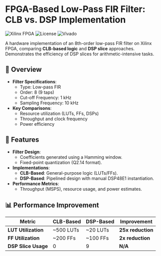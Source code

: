 # FPGA-Based Low-Pass FIR Filter: CLB vs. DSP Implementation

![Xilinx FPGA](https://img.shields.io/badge/FPGA-Xilinx-FF1010?logo=xilinx) 
![License](https://img.shields.io/badge/License-MIT-blue) 
![Vivado](https://img.shields.io/badge/Synthesis-Vivado-FF1010?logo=xilinx)

A hardware implementation of an 8th-order low-pass FIR filter on Xilinx FPGA, comparing **CLB-based logic** and **DSP slice** approaches. Demonstrates the efficiency of DSP slices for arithmetic-intensive tasks.

## 📌 Overview
- **Filter Specifications**:
  - Type: Low-pass FIR
  - Order: 8 (9 taps)
  - Cut-off Frequency: 1 kHz
  - Sampling Frequency: 10 kHz
- **Key Comparisons**:
  - Resource utilization (LUTs, FFs, DSPs)
  - Throughput and clock frequency
  - Power efficiency

## 🚀 Features
- **Filter Design**:
  - Coefficients generated using a Hamming window.
  - Fixed-point quantization (Q2.14 format).
- **Implementations**:
  - **CLB-Based**: General-purpose logic (LUTs/FFs).
  - **DSP-Based**: Pipelined design with manual DSP48E1 instantiation.
- **Performance Metrics**:
  - Throughput (MSPS), resource usage, and power estimates.

## 📊 Performance Improvement
<table>
  <thead>
    <tr>
      <th>Metric</th>
      <th>CLB-Based</th>
      <th>DSP-Based</th>
      <th>Improvement</th>
    </tr>
  </thead>
  <tbody>
    <tr>
      <td><strong>LUT Utilization</strong></td>
      <td>~500 LUTs</td>
      <td>~20 LUTs</td>
      <td><strong>25x reduction</strong></td>
    </tr>
    <tr>
      <td><strong>FF Utilization</strong></td>
      <td>~200 FFs</td>
      <td>~100 FFs</td>
      <td><strong>2x reduction</strong></td>
    </tr>
    <tr>
      <td><strong>DSP Slice Usage</strong></td>
      <td>0</td>
      <td>9</td>
      <td><strong>N/A</strong></td>
    </tr>
  </tbody>
</table>
